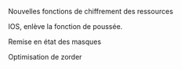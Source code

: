 Nouvelles fonctions de chiffrement des ressources

IOS, enlève la fonction de poussée.

Remise en état des masques

Optimisation de zorder

